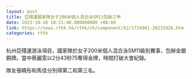 ```yaml
---
layout: post
title: 亞殘運國家隊女子200米個人混合泳SM11包辦三甲
date: 2023-10-26 10:21:40.000000000 +08:00
link: https://news.rthk.hk/rthk/ch/component/k2/1724961-20231026.htm
categories: rthk
---
```


杭州亞殘運游泳項目，國家隊於女子200米個人混合泳SM11級別賽事，包辦金銀銅牌。當中蔡麗雯以2分43秒75奪得金牌，時間打破大會紀錄。

隊友張曉彤和馬佳分別得第二和第三名。
